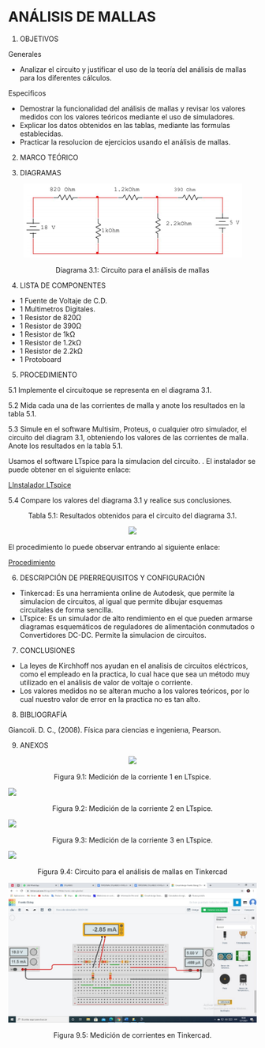 # ANÁLISIS DE MALLAS

1. OBJETIVOS

Generales

* Analizar el circuito  y justificar el uso de la teoría del análisis de mallas para los diferentes cálculos. 

Especificos

* Demostrar la funcionalidad del análisis de mallas y revisar los valores medidos con los valores teóricos mediante el uso de simuladores. 
* Explicar los datos obtenidos en las tablas, mediante las formulas establecidas.
* Practicar la resolucion de ejercicios usando el análisis de mallas.

2. MARCO TEÓRICO 



3. DIAGRAMAS

<p align="center">
  <img src="https://github.com/Dillanj2/Informe2/blob/main/Im%C3%A1genes/Circuito%20para%20el%20an%C3%A1lisis%20de%20mallas.png">
</p>
<p align="center">
  Diagrama 3.1: Circuito para el análisis de mallas
</p>

4. LISTA DE COMPONENTES

* 1 Fuente de Voltaje de C.D.
* 1 Multimetros Digitales.
* 1 Resistor de 820Ω
* 1 Resistor de 390Ω
* 1 Resistor de 1kΩ
* 1 Resistor de 1.2kΩ
* 1 Resistor de 2.2kΩ
* 1 Protoboard

5. PROCEDIMIENTO

5.1 Implemente el circuitoque se representa en el diagrama 3.1.

5.2 Mida cada una de las corrientes de malla y anote los resultados en la tabla 5.1.

5.3 Simule en el software Multisim, Proteus, o cualquier otro simulador, el circuito del diagram 3.1, obteniendo los valores de las corrientes de malla. Anote los resultados en la tabla 5.1.

Usamos el software LTspice para la simulacion del circuito. .
El instalador se puede obtener en el siguiente enlace:

<p><a href="https://github.com/Dillanj2/Informe2/blob/main/Instaladores/LTspice">LInstalador LTspice</a>

5.4 Compare los valores del diagrama 3.1 y realice sus conclusiones.

<p align="center">
  Tabla 5.1: Resultados obtenidos para el circuito del diagrama 3.1.
</p>
<p align="center">
  <img src="https://github.com/Dillanj2/Informe1/blob/main/Im%C3%A1genes/Resultados%20obtenidos%20de%20voltaje%20y%20corriente%2C%20en%20cada%20elemento%20del%20circuito..jpeg">
</p>

El procedimiento lo puede observar entrando al siguiente enlace:

<p><a href="https://github.com/Dillanj2/Informe1/blob/main/C%C3%B3digo%20Fuente/Procedimiento_de_Laboratorio.pdf" target="_blank">Procedimiento</a>

6. DESCRIPCIÓN DE PRERREQUISITOS Y CONFIGURACIÓN

* Tinkercad: Es una herramienta online de Autodesk, que permite la simulacion de circuitos, al igual que permite dibujar esquemas circuitales de forma sencilla.
* LTspice: Es un simulador de alto rendimiento en el que pueden armarse diagramas esquemáticos de reguladores de alimentación conmutados o Convertidores DC-DC. Permite la simulacion de circuitos.

7. CONCLUSIONES

* La leyes de Kirchhoff nos ayudan en el analisis de circuitos eléctricos, como el empleado en la practica, lo cual hace que sea un método muy utilizado en el análisis de valor de voltaje o corriente.
* Los valores medidos no se alteran mucho a los valores teóricos, por lo cual nuestro valor de error en la practica no es tan alto.

8. BIBLIOGRAFÍA

Giancoli. D. C., (2008). Física  para  ciencias  e  ingenierıa, Pearson. 

9. ANEXOS

<p align="center">
  <img src="https://github.com/Dillanj2/Informe2/blob/main/Im%C3%A1genes/Corriente%201.jpeg">
</p>
<p align="center">
  Figura 9.1: Medición de la corriente 1 en LTspice.
</p

<p align="center">
  <img src="https://github.com/Dillanj2/Informe2/blob/main/Im%C3%A1genes/Corriente%202.jpeg">
</p>
<p align="center">
  Figura 9.2: Medición de la corriente 2 en LTspice.
</p

<p align="center">
  <img src="https://github.com/Dillanj2/Informe2/blob/main/Im%C3%A1genes/Corriente%203.jpeg">
</p>
<p align="center">
  Figura 9.3: Medición de la corriente 3 en LTspice.
</p
  
<p align="center">
  <img src="https://github.com/Dillanj2/Informe1/blob/main/Im%C3%A1genes/Circuito%20en%20Tinkercad2.jpeg">
</p>
<p align="center">
  Figura 9.4: Circuito para el análisis de mallas en Tinkercad
</p

<p align="center">
  <img src="https://github.com/Dillanj2/Informe2/blob/main/Im%C3%A1genes/Circuito%20para%20el%20an%C3%A1lisis%20de%20mallas%20medici%C3%B3n.png">
</p>
<p align="center">
  Figura 9.5: Medición de corrientes en Tinkercad.
</p
